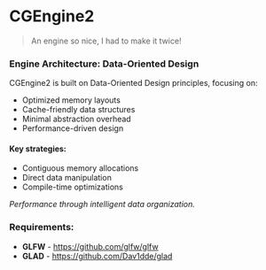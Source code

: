 # CGEngine2
> An engine so nice, I had to make it twice!

### Engine Architecture: Data-Oriented Design
CGEngine2 is built on Data-Oriented Design principles, focusing on:

- Optimized memory layouts
- Cache-friendly data structures
- Minimal abstraction overhead
- Performance-driven design

#### Key strategies:
- Contiguous memory allocations
- Direct data manipulation
- Compile-time optimizations

*Performance through intelligent data organization.*

### Requirements:
- **GLFW** - https://github.com/glfw/glfw
- **GLAD** - https://github.com/Dav1dde/glad
